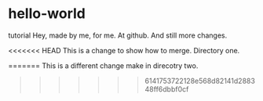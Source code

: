 # hello-world
tutorial
Hey, made by me, for me. At github.
And still more changes.

<<<<<<< HEAD
This is a change to show how to merge.  Directory one.

=======
This is a different change make in direcotry two.
>>>>>>> 6141753722128e568d82141d288348ff6dbbf0cf
